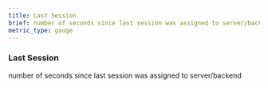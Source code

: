 ```yaml
---
title: Last Session
brief: number of seconds since last session was assigned to server/backend
metric_type: gauge
---
```

### Last Session

number of seconds since last session was assigned to server/backend